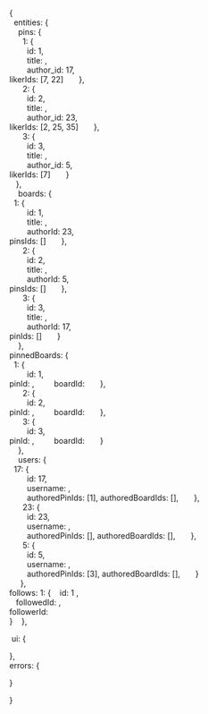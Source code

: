 {  
  entities: {  
    pins: {  
      1: {  
        id: 1,  
        title: ,  
        author_id: 17,  
        likerIds: [7, 22]
      },  
      2: {  
        id: 2,  
        title: ,  
        author_id: 23,  
        likerIds: [2, 25, 35]
      },  
      3: {  
        id: 3,  
        title: ,  
        author_id: 5,  
        likerIds: [7]
      }  
    },  
    boards: {  
      1: {  
        id: 1,  
        title: ,  
        authorId: 23,  
        pinsIds: []
      },  
      2: {  
        id: 2,  
        title: ,  
        authorId: 5,  
        pinsIds: []
      },  
      3: {  
        id: 3,  
        title: ,  
        authorId: 17,  
        pinIds: []
      }  
    },  
    pinnedBoards: {  
      1: {  
        id: 1,  
        pinId:  ,
        boardId: 
      },  
      2: {  
        id: 2,  
        pinId:  ,
        boardId: 
      },  
      3: {  
        id: 3,  
        pinId:  ,
        boardId: 
      }  
    },  
    users: {  
      17: {  
        id: 17,  
        username: ,  
        authoredPinIds: [1], 
        authoredBoardIds: [],
      },  
      23: {  
        id: 23,  
        username: ,  
        authoredPinIds: [], 
        authoredBoardIds: [],
      },  
      5: {  
        id: 5,  
        username: ,  
        authoredPinIds: [3], 
        authoredBoardIds: [],
      }  
     },  
     follows: 
        1: {
        id: 1 ,  
        followedId: ,  
        followerId:   
     }
   },  
   
 ui: {  
 
 },  
 errors: {  
 
 }  

} 

